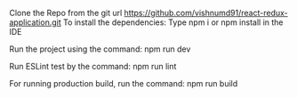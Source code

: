 Clone the Repo from the git url https://github.com/vishnumd91/react-redux-application.git
To install the dependencies:
  Type npm i or npm install in the IDE
  
Run the project using the command:
  npm run dev
  
Run ESLint test by the command:
  npm run lint

For running production build, run the command:
  npm run build

